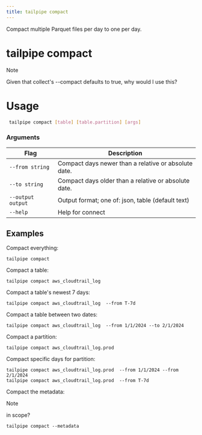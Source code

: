 ```yaml
---
title: tailpipe compact
---
```


Compact multiple Parquet files per day to one per day.

# tailpipe compact

>[!NOTE]
> Given that collect's --compact defaults to true, why would I use this?

# Usage
```bash
 tailpipe compact [table] [table.partition] [args]
 ```

### Arguments

| Flag | Description
|-|-
| `--from string`    |  Compact days newer than a relative or absolute date.
| `--to string`      |  Compact days older than a relative or absolute date.
| `--output output`  |  Output format; one of: json, table (default text)
|  `--help`          |  Help for connect

## Examples

Compact everything:

```hcl
tailpipe compact
```

Compact a table:

```hcl
tailpipe compact aws_cloudtrail_log
```

Compact a table's newest 7 days:

```hcl
tailpipe compact aws_cloudtrail_log  --from T-7d
```

Compact a table between two dates:

```hcl
tailpipe compact aws_cloudtrail_log  --from 1/1/2024 --to 2/1/2024
```

Compact a partition:

```
tailpipe compact aws_cloudtrail_log.prod
```

Compact specific days for partition:

```hcl
tailpipe compact aws_cloudtrail_log.prod  --from 1/1/2024 --from 2/1/2024
tailpipe compact aws_cloudtrail_log.prod  --from T-7d
```

Compact the metadata:

>[!NOTE]
> in scope?

```hcl
tailpipe compact --metadata
```

